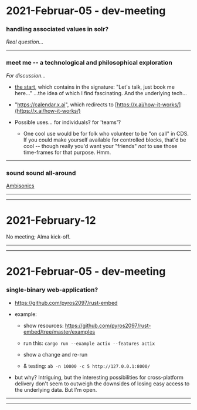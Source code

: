 2021-Februar-05 - dev-meeting
=============================

### handling associated values in solr?

_Real question..._

---


### meet me -- a technological and philosophical exploration

_For discussion..._

- [the start](https://lists.clir.org/cgi-bin/wa?A2=ind2101&L=CODE4LIB&P=34403), which contains in the signature: "Let's talk, just book me here..." ...the idea of which I find fascinating. And the underlying tech...

- "https://calendar.x.ai", which redirects to [https://x.ai/how-it-works/](https://x.ai/how-it-works/)

- Possible uses... for individuals? for 'teams'?

    - One cool use would be for folk who volunteer to be "on call" in CDS. If you could make yourself available for controlled blocks, that'd be cool -- though really you'd want your "friends" _not_ to use those time-frames for that purpose. Hmm.

---


### sound sound all-around

[Ambisonics](https://en.wikipedia.org/wiki/Ambisonics)


---
---


2021-February-12
================

No meeting; Alma kick-off.

---
---


2021-Februar-05 - dev-meeting
=============================

### single-binary web-application?

- <https://github.com/pyros2097/rust-embed>

- example:

    - show resources: <https://github.com/pyros2097/rust-embed/tree/master/examples>

    - run this: `cargo run --example actix --features actix`

    - show a change and re-run

    - & testing: `ab -n 10000 -c 5 http://127.0.0.1:8000/`

- but why? Intriguing, but the interesting possibilities for cross-platform delivery don't seem to outweigh the downsides of losing easy access to the underlying data. But I'm open.

---

---
